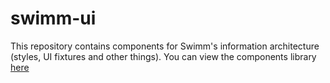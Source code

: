# swimm-ui
This repository contains components for Swimm's information architecture (styles, UI fixtures and other things). 
You can view the components library [here](swimm-ui.web.app)
